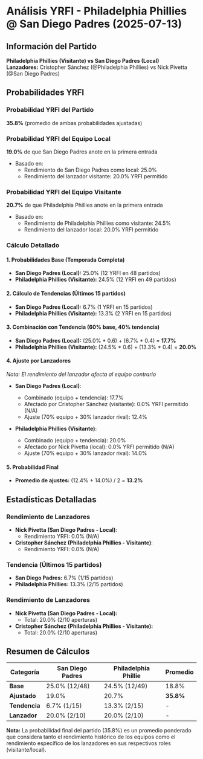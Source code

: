 # Análisis YRFI - Philadelphia Phillies @ San Diego Padres (2025-07-13)

## Información del Partido
**Philadelphia Phillies (Visitante) vs San Diego Padres (Local)**  
**Lanzadores:** Cristopher Sánchez (@Philadelphia Phillies) vs Nick Pivetta (@San Diego Padres)

## Probabilidades YRFI

### Probabilidad YRFI del Partido
**35.8%** (promedio de ambas probabilidades ajustadas)

### Probabilidad YRFI del Equipo Local
**19.0%** de que San Diego Padres anote en la primera entrada
- Basado en:
  - Rendimiento de San Diego Padres como local: 25.0%
  - Rendimiento del lanzador visitante: 20.0% YRFI permitido

### Probabilidad YRFI del Equipo Visitante
**20.7%** de que Philadelphia Phillies anote en la primera entrada
- Basado en:
  - Rendimiento de Philadelphia Phillies como visitante: 24.5%
  - Rendimiento del lanzador local: 20.0% YRFI permitido

### Cálculo Detallado

#### 1. Probabilidades Base (Temporada Completa)
- **San Diego Padres (Local):** 25.0% (12 YRFI en 48 partidos)
- **Philadelphia Phillies (Visitante):** 24.5% (12 YRFI en 49 partidos)

#### 2. Cálculo de Tendencias (Últimos 15 partidos)
- **San Diego Padres (Local):** 6.7% (1 YRFI en 15 partidos)
- **Philadelphia Phillies (Visitante):** 13.3% (2 YRFI en 15 partidos)

#### 3. Combinación con Tendencia (60% base, 40% tendencia)
- **San Diego Padres (Local):** (25.0% * 0.6) + (6.7% * 0.4) = **17.7%**
- **Philadelphia Phillies (Visitante):** (24.5% * 0.6) + (13.3% * 0.4) = **20.0%**

#### 4. Ajuste por Lanzadores
*Nota: El rendimiento del lanzador afecta al equipo contrario*

- **San Diego Padres (Local)**:
  - Combinado (equipo + tendencia): 17.7%
  - Afectado por Cristopher Sánchez (visitante): 0.0% YRFI permitido (N/A)
  - Ajuste (70% equipo + 30% lanzador rival): 12.4%

- **Philadelphia Phillies (Visitante)**:
  - Combinado (equipo + tendencia): 20.0%
  - Afectado por Nick Pivetta (local): 0.0% YRFI permitido (N/A)
  - Ajuste (70% equipo + 30% lanzador rival): 14.0%

#### 5. Probabilidad Final
- **Promedio de ajustes:** (12.4% + 14.0%) / 2 = **13.2%**

## Estadísticas Detalladas


### Rendimiento de Lanzadores
- **Nick Pivetta (San Diego Padres - Local)**:
  - Rendimiento YRFI: 0.0% (N/A)
- **Cristopher Sánchez (Philadelphia Phillies - Visitante)**:
  - Rendimiento YRFI: 0.0% (N/A)
### Tendencia (Últimos 15 partidos)
- **San Diego Padres:** 6.7% (1/15 partidos)
- **Philadelphia Phillies:** 13.3% (2/15 partidos)

### Rendimiento de Lanzadores
- **Nick Pivetta (San Diego Padres - Local):**
  - Total: 20.0% (2/10 aperturas)
- **Cristopher Sánchez (Philadelphia Phillies - Visitante):**
  - Total: 20.0% (2/10 aperturas)

## Resumen de Cálculos
| Categoría | San Diego Padres     | Philadelphia Phillie | Promedio |
|-----------|----------------------|----------------------|----------|
| **Base** | 25.0% (12/48) | 24.5% (12/49) | 18.8% |
| **Ajustado** | 19.0% | 20.7% | **35.8%** |
| **Tendencia** | 6.7% (1/15) | 13.3% (2/15) | - |
| **Lanzador** | 20.0% (2/10) | 20.0% (2/10) | - |

**Nota:** La probabilidad final del partido (35.8%) es un promedio ponderado que considera tanto el rendimiento histórico de los equipos como el rendimiento específico de los lanzadores en sus respectivos roles (visitante/local).